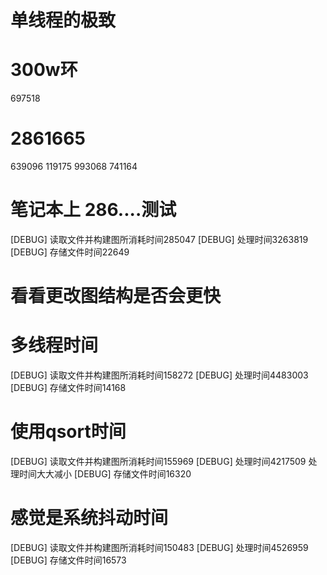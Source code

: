 # 单线程的极致

# 300w环
697518
# 2861665
639096
119175
993068
741164

# 笔记本上  286....测试
[DEBUG] 读取文件并构建图所消耗时间285047
[DEBUG] 处理时间3263819
[DEBUG] 存储文件时间22649
# 看看更改图结构是否会更快

# 多线程时间
[DEBUG] 读取文件并构建图所消耗时间158272
[DEBUG] 处理时间4483003
[DEBUG] 存储文件时间14168

# 使用qsort时间
[DEBUG] 读取文件并构建图所消耗时间155969
[DEBUG] 处理时间4217509  处理时间大大减小
[DEBUG] 存储文件时间16320

# 感觉是系统抖动时间
[DEBUG] 读取文件并构建图所消耗时间150483
[DEBUG] 处理时间4526959
[DEBUG] 存储文件时间16573
